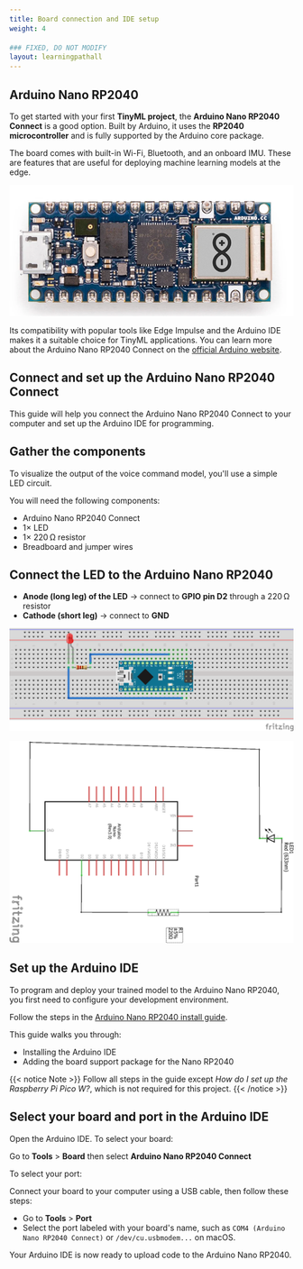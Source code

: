 ```yaml
---
title: Board connection and IDE setup
weight: 4

### FIXED, DO NOT MODIFY
layout: learningpathall
---
```


## Arduino Nano RP2040

To get started with your first **TinyML project**, the **Arduino Nano RP2040 Connect** is a good option. Built by Arduino, it uses the **RP2040 microcontroller** and is fully supported by the Arduino core package. 


The board comes with built-in Wi-Fi, Bluetooth, and an onboard IMU. These are features that are useful for deploying machine learning models at the edge.

![example image alt-text#center](images/nano.png "Arduino Nano RP2040")

Its compatibility with popular tools like Edge Impulse and the Arduino IDE makes it a suitable choice for TinyML applications. You can learn more about the Arduino Nano RP2040 Connect on the [official Arduino website](https://store.arduino.cc/products/arduino-nano-rp2040-connect-with-headers?_gl=1*1laabar*_up*MQ..*_ga*MTk1Nzk5OTUwMS4xNzQ2NTc2NTI4*_ga_NEXN8H46L5*czE3NDY1NzY1MjUkbzEkZzEkdDE3NDY1NzY5NTkkajAkbDAkaDE1MDk0MDg0ODc.).

## Connect and set up the Arduino Nano RP2040 Connect

This guide will help you connect the Arduino Nano RP2040 Connect to your computer and set up the Arduino IDE for programming.

## Gather the components

To visualize the output of the voice command model, you'll use a simple LED circuit.

You will need the following components:

- Arduino Nano RP2040 Connect  
- 1× LED  
- 1× 220 Ω resistor  
- Breadboard and jumper wires

## Connect the LED to the Arduino Nano RP2040

- **Anode (long leg) of the LED** → connect to **GPIO pin D2** through a 220 Ω resistor  
- **Cathode (short leg)** → connect to **GND**

![Diagram showing the physical breadboard circuit connecting an LED to GPIO D2 and GND on the Arduino Nano RP2040 alt-text#center](images/led_connection.png)

![Schematic diagram showing the LED connected between GPIO D2 and GND with a 220 Ω resistor in series alt-text#center](images/led_connection_schematic.png)

## Set up the Arduino IDE

To program and deploy your trained model to the Arduino Nano RP2040, you first need to configure your development environment.

Follow the steps in the [Arduino Nano RP2040 install guide](https://learn.arm.com/install-guides/arduino-pico/).

This guide walks you through:

- Installing the Arduino IDE  
- Adding the board support package for the Nano RP2040

{{< notice Note >}}
Follow all steps in the guide except *How do I set up the Raspberry Pi Pico W?*, which is not required for this project.
{{< /notice >}}

## Select your board and port in the Arduino IDE

Open the Arduino IDE. To select your board:

Go to **Tools** > **Board** then select **Arduino Nano RP2040 Connect**

To select your port:

Connect your board to your computer using a USB cable, then follow these steps:  

- Go to **Tools** > **Port**  
- Select the port labeled with your board's name, such as `COM4 (Arduino Nano RP2040 Connect)` or `/dev/cu.usbmodem...` on macOS.

Your Arduino IDE is now ready to upload code to the Arduino Nano RP2040.

